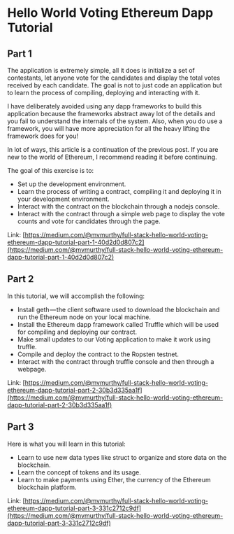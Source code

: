 # Hello World Voting Ethereum Dapp Tutorial

## Part 1
The application is extremely simple, all it does is initialize a set of contestants, let anyone vote for the candidates and display the total votes received by each candidate. The goal is not to just code an application but to learn the process of compiling, deploying and interacting with it.

I have deliberately avoided using any dapp frameworks to build this application because the frameworks abstract away lot of the details and you fail to understand the internals of the system. Also, when you do use a framework, you will have more appreciation for all the heavy lifting the framework does for you!

In lot of ways, this article is a continuation of the previous post. If you are new to the world of Ethereum, I recommend reading it before continuing.

The goal of this exercise is to:
- Set up the development environment.
- Learn the process of writing a contract, compiling it and deploying it in your development environment.
- Interact with the contract on the blockchain through a nodejs console.
- Interact with the contract through a simple web page to display the vote counts and vote for candidates through the page.

Link: [https://medium.com/@mvmurthy/full-stack-hello-world-voting-ethereum-dapp-tutorial-part-1-40d2d0d807c2](https://medium.com/@mvmurthy/full-stack-hello-world-voting-ethereum-dapp-tutorial-part-1-40d2d0d807c2)

## Part 2
In this tutorial, we will accomplish the following:

- Install geth — the client software used to download the blockchain and run the Ethereum node on your local machine.
- Install the Ethereum dapp framework called Truffle which will be used for compiling and deploying our contract.
- Make small updates to our Voting application to make it work using truffle.
- Compile and deploy the contract to the Ropsten testnet.
- Interact with the contract through truffle console and then through a webpage.

Link: [https://medium.com/@mvmurthy/full-stack-hello-world-voting-ethereum-dapp-tutorial-part-2-30b3d335aa1f](https://medium.com/@mvmurthy/full-stack-hello-world-voting-ethereum-dapp-tutorial-part-2-30b3d335aa1f)

## Part 3
Here is what you will learn in this tutorial:

- Learn to use new data types like struct to organize and store data on the blockchain.
- Learn the concept of tokens and its usage.
- Learn to make payments using Ether, the currency of the Ethereum blockchain platform.

Link: [https://medium.com/@mvmurthy/full-stack-hello-world-voting-ethereum-dapp-tutorial-part-3-331c2712c9df](https://medium.com/@mvmurthy/full-stack-hello-world-voting-ethereum-dapp-tutorial-part-3-331c2712c9df)

